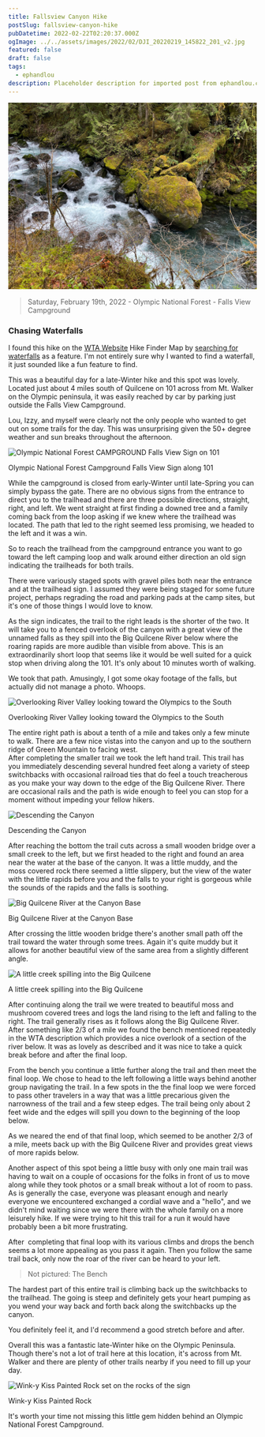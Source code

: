```yaml
---
title: Fallsview Canyon Hike
postSlug: fallsview-canyon-hike
pubDatetime: 2022-02-22T02:20:37.000Z
ogImage: ../../assets/images/2022/02/DJI_20220219_145822_201_v2.jpg
featured: false
draft: false
tags:
  - ephandlou
description: Placeholder description for imported post from ephandlou.com
---
```


![Featured Image](../../assets/images/2022/02/DJI_20220219_145822_201_v2.jpg)

> Saturday, February 19th, 2022 - Olympic National Forest - Falls View Campground

### Chasing Waterfalls

I found this hike on the [WTA Website](https://wta.org) Hike Finder Map by [searching for waterfalls](https://www.wta.org/go-outside/map?features%3Alist=Waterfalls) as a feature. I'm not entirely sure why I wanted to find a waterfall, it just sounded like a fun feature to find.

This was a beautiful day for a late-Winter hike and this spot was lovely. Located just about 4 miles south of Quilcene on 101 across from Mt. Walker on the Olympic peninsula, it was easily reached by car by parking just outside the Falls View Campground.

Lou, Izzy, and myself were clearly not the only people who wanted to get out on some trails for the day. This was unsurprising given the 50+ degree weather and sun breaks throughout the afternoon.

![Olympic National Forest CAMPGROUND Falls View Sign on 101](https://live.staticflickr.com/65535/51895851084_3cf997f617.jpg)

Olympic National Forest Campground Falls View Sign along 101

While the campground is closed from early-Winter until late-Spring you can simply bypass the gate. There are no obvious signs from the entrance to direct you to the trailhead and there are three possible directions, straight, right, and left. We went straight at first finding a downed tree and a family coming back from the loop asking if we knew where the trailhead was located. The path that led to the right seemed less promising, we headed to the left and it was a win.

So to reach the trailhead from the campground entrance you want to go toward the left camping loop and walk around either direction an old sign indicating the trailheads for both trails.

There were variously staged spots with gravel piles both near the entrance and at the trailhead sign. I assumed they were being staged for some future project, perhaps regrading the road and parking pads at the camp sites, but it's one of those things I would love to know.

As the sign indicates, the trail to the right leads is the shorter of the two. It will take you to a fenced overlook of the canyon with a great view of the unnamed falls as they spill into the Big Quilcene River below where the roaring rapids are more audible than visible from above. This is an extraordinarily short loop that seems like it would be well suited for a quick stop when driving along the 101. It's only about 10 minutes worth of walking.

We took that path. Amusingly, I got some okay footage of the falls, but actually did not manage a photo. Whoops.

![Overlooking River Valley looking toward the Olympics to the South](https://live.staticflickr.com/65535/51894557962_09fc3d5073.jpg)

Overlooking River Valley looking toward the Olympics to the South

The entire right path is about a tenth of a mile and takes only a few minute to walk. There are a few nice vistas into the canyon and up to the southern ridge of Green Mountain to facing west.  
After completing the smaller trail we took the left hand trail. This trail has you immediately descending several hundred feet along a variety of steep switchbacks with occasional railroad ties that do feel a touch treacherous as you make your way down to the edge of the Big Quilcene River. There are occasional rails and the path is wide enough to feel you can stop for a moment without impeding your fellow hikers.

![Descending the Canyon](https://live.staticflickr.com/65535/51896168765_cefc311abb.jpg)

Descending the Canyon

After reaching the bottom the trail cuts across a small wooden bridge over a small creek to the left, but we first headed to the right and found an area near the water at the base of the canyon. It was a little muddy, and the moss covered rock there seemed a little slippery, but the view of the water with the little rapids before you and the falls to your right is gorgeous while the sounds of the rapids and the falls is soothing.

![Big Quilcene River at the Canyon Base](https://live.staticflickr.com/65535/51894561357_84af8cc916.jpg)

Big Quilcene River at the Canyon Base

After crossing the little wooden bridge there's another small path off the trail toward the water through some trees. Again it's quite muddy but it allows for another beautiful view of the same area from a slightly different angle.

![A little creek spilling into the Big Quilcene](https://live.staticflickr.com/65535/51895857729_07c6b3781c.jpg)

A little creek spilling into the Big Quilcene

After continuing along the trail we were treated to beautiful moss and mushroom covered trees and logs the land rising to the left and falling to the right. The trail generally rises as it follows along the Big Quilcene River. After something like 2/3 of a mile we found the bench mentioned repeatedly in the WTA description which provides a nice overlook of a section of the river below. It was as lovely as described and it was nice to take a quick break before and after the final loop.

From the bench you continue a little further along the trail and then meet the final loop. We chose to head to the left following a little ways behind another group navigating the trail. In a few spots in the the final loop we were forced to pass other travelers in a way that was a little precarious given the narrowness of the trail and a few steep edges. The trail being only about 2 feet wide and the edges will spill you down to the beginning of the loop below.

As we neared the end of that final loop, which seemed to be another 2/3 of a mile, meets back up with the Big Quilcene River and provides great views of more rapids below.

Another aspect of this spot being a little busy with only one main trail was having to wait on a couple of occasions for the folks in front of us to move along while they took photos or a small break without a lot of room to pass. As is generally the case, everyone was pleasant enough and nearly everyone we encountered exchanged a cordial wave and a "hello", and we didn't mind waiting since we were there with the whole family on a more leisurely hike. If we were trying to hit this trail for a run it would have probably been a bit more frustrating.

After  completing that final loop with its various climbs and drops the bench seems a lot more appealing as you pass it again. Then you follow the same trail back, only now the roar of the river can be heard to your left.

> Not pictured: The Bench

The hardest part of this entire trail is climbing back up the switchbacks to the trailhead. The going is steep and definitely gets your heart pumping as you wend your way back and forth back along the switchbacks up the canyon.

You definitely feel it, and I'd recommend a good stretch before and after.

Overall this was a fantastic late-Winter hike on the Olympic Peninsula. Though there's not a lot of trail here at this location, it's across from Mt. Walker and there are plenty of other trails nearby if you need to fill up your day.

![Wink-y Kiss Painted Rock set on the rocks of the sign](https://live.staticflickr.com/65535/51896178050_c3ce713a95.jpg)

Wink-y Kiss Painted Rock

It's worth your time not missing this little gem hidden behind an Olympic National Forest Campground.
